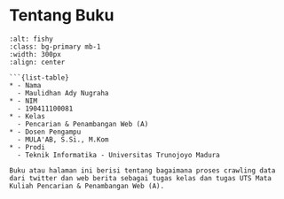 # Tentang Buku


```{image} ../webmining/_static/dhani.jpeg
:alt: fishy
:class: bg-primary mb-1
:width: 300px
:align: center
```
```{admonition} Biodata Penulis
```{list-table}
* - Nama
  - Maulidhan Ady Nugraha
* - NIM
  - 190411100081
* - Kelas
  - Pencarian & Penambangan Web (A)
* - Dosen Pengampu
  - MULA'AB, S.Si., M.Kom
* - Prodi
  - Teknik Informatika - Universitas Trunojoyo Madura
```



```{admonition} Informasi Mengenai Buku
Buku atau halaman ini berisi tentang bagaimana proses crawling data dari twitter dan web berita sebagai tugas kelas dan tugas UTS Mata Kuliah Pencarian & Penambangan Web (A).
```